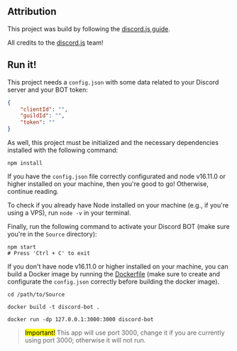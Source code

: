 ## Attribution

This project was build by following the [discord.js guide](https://discordjs.guide/).

All credits to the [discord.js](https://discord.js.org/) team!

## Run it!

This project needs a `config.json` with some data related to your Discord server and your BOT token:

```json
{
    "clientId": "",
    "guildId": "",
    "token": ""
}
```

As well, this project must be initialized and the necessary dependencies installed with the following command:

```shell
npm install
```

If you have the `config.json` file correctly configurated and node v16.11.0 or higher installed on your machine, then you're good to go! Otherwise, continue reading.

To check if you already have Node installed on your machine (e.g., if you're using a VPS), run `node -v` in your terminal.

Finally, run the following command to activate your Discord BOT (make sure you're in the `Source` directory):

```shell
npm start
# Press 'Ctrl + C' to exit
```

If you don't have node v16.11.0 or higher installed on your machine, you can build a Docker image by running the [Dockerfile](./Dockerfile) (make sure to create and configurate the `config.json` correctly before building the docker image).

```shell
cd /path/to/Source
```

```shell
docker build -t discord-bot .
```

```shell
docker run -dp 127.0.0.1:3000:3000 discord-bot
```

> <mark>Important!</mark> This app will use port 3000, change it if you are currently using port 3000; otherwise it will not run.